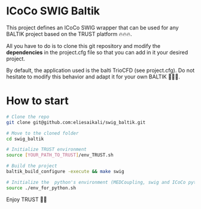 # ICoCo SWIG Baltik

This project defines an ICoCo SWIG wrapper that can be used for any BALTIK project based on the TRUST platform 🔥🔥🔥.

All you have to do is to clone this git repository and modify the **dependencies** in the project.cfg file so that you can add in it your desired project.

By default, the application used is the balti TrioCFD (see project.cfg). Do not hesitate to modify this behavior and adapt it for your own BALTIK 🍻🍻🍻.

# How to start

```bash
# Clone the repo
git clone git@github.com:eliesaikali/swig_baltik.git

# Move to the cloned folder
cd swig_baltik

# Initialize TRUST environment
source [YOUR_PATH_TO_TRUST]/env_TRUST.sh

# Build the project
baltik_build_configure -execute && make swig

# Initialize the  python's environment (MEDCoupling, swig and ICoCo python)
source ./env_for_python.sh
```

Enjoy TRUST 🍻🍻
